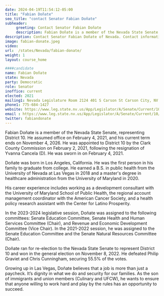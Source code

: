 ```yaml
---
date: 2024-04-19T11:54:12-05:00
title: "Fabian Doñate"
seo_title: "contact Senator Fabian Doñate"
subheader:
     greeting: Contact Senator Fabian Doñate
     description: Fabian Doñate is a member of the Nevada State Senate, representing District 10. He assumed office on February 4, 2021, and his current term ends on November 4, 2026.
description: Contact Senator Fabian Doñate of Nevada. Contact information for Fabian Doñate includes email address, phone number, and mailing address.
image: fabian-donate.jpeg
video:
url:  /states/Nevada/fabian-donate/
weight: 1
layout: course_home

####candidate
name: Fabian Doñate
state: Nevada
party: Democratic
role: Senator
inoffice: current
elected: 2021
mailing1: Nevada Legislature Room 2124 401 S Carson St Carson City, NV 89701-4747
phone1: 775-684-1427
website: https://www.leg.state.nv.us/App/Legislator/A/Senate/Current/10/
email : https://www.leg.state.nv.us/App/Legislator/A/Senate/Current/10/
twitter: fabiandonate
---
```


Fabian Doñate is a member of the Nevada State Senate, representing District 10. He assumed office on February 4, 2021, and his current term ends on November 4, 2026. He was appointed to District 10 by the Clark County Commission on February 2, 2021, following the resignation of Yvanna Cancela (D). He was sworn in on February 4, 2021.

Doñate was born in Los Angeles, California. He was the first person in his family to graduate from college. He earned a B.S. in public health from the University of Nevada at Las Vegas in 2018 and a master's degree in healthcare administration from the University of Maryland in 2020.

His career experience includes working as a development consultant with the University of Maryland School of Public Health, the regional account management coordinator with the American Cancer Society, and a health policy research assistant with the Center for Latino Prosperity.

In the 2023-2024 legislative session, Doñate was assigned to the following committees: Senate Education Committee, Senate Health and Human Services Committee (Chair), and Revenue and Economic Development Committee (Vice Chair). In the 2021-2022 session, he was assigned to the Senate Education Committee and the Senate Natural Resources Committee (Chair).

Doñate ran for re-election to the Nevada State Senate to represent District 10 and won in the general election on November 8, 2022. He defeated Philip Graviet and Chris Cunningham, securing 55.5% of the votes.

Growing up in Las Vegas, Doñate believes that a job is more than just a paycheck. It’s dignity in what we do and security for our families. As the son of immigrants and union members (Culinary and UFCW), he wants to ensure that anyone willing to work hard and play by the rules has an opportunity to succeed.
